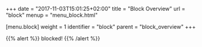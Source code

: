 +++
date = "2017-11-03T15:01:25+02:00"
title = "Block Overview"
url = "block"
menup = "menu_block.html"

[menu.block]
  weight = 1
  identifier = "block"
  parent = "block_overview"
+++

{{% alert %}}
blocked!
{{% /alert %}}
